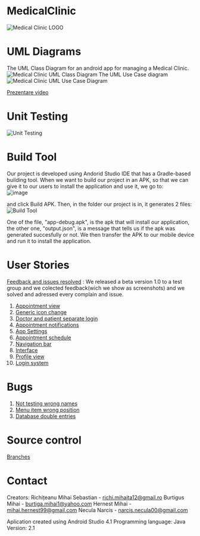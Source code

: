 # MedicalClinic

![Medical Clinic LOGO](https://user-images.githubusercontent.com/62501946/121354484-94b1da00-c937-11eb-8037-1c6a74d6ad20.png)

# UML Diagrams 
The UML Class Diagram for an android app for managing a Medical Clinic.
![Medical Clinic UML Class Diagram](https://user-images.githubusercontent.com/62501946/120067389-065e6e00-c084-11eb-8785-d5209658b5c3.png)
The UML Use Case diagram
![Medical Clinic UML Use Case Diagram](https://user-images.githubusercontent.com/61471997/121897818-6c591f80-cd2b-11eb-960f-3a0e37932b59.jpg)



[Prezentare video]()

# Unit Testing
![Unit Testing](https://user-images.githubusercontent.com/62207063/121683668-631b4900-cac6-11eb-91c9-24f48091469b.png)

# Build Tool
Our project is developed using Andorid Studio IDE that has a Gradle-based building tool. When we want to build our project in an APK, so that we can give it to our users to install the application and use it, we go to:                                
![image](https://user-images.githubusercontent.com/62207063/121685936-387ebf80-cac9-11eb-9935-e16554899cdb.png)

and click Build APK. Then, in the folder our project is in, it generates 2 files: 
![Build Tool](https://user-images.githubusercontent.com/62207063/121685149-42ec8980-cac8-11eb-938f-c16963b26d21.png)

One of the file, "app-debug.apk", is the apk that will install our application, the other one, "output.json", is a message that tells us if the apk was generated succesfully or not. We then transfer the APK to our mobile device and run it to install the application.

# User Stories
[Feedback and issues resolved](https://github.com/SebastianRichiteanu/MedicalClinic/issues) : We released a beta version 1.0 to a test group and we colected feedback(wich we show as screenshots) and we solved and adressed every complain and issue.

1. [Appointment view](https://github.com/SebastianRichiteanu/MedicalClinic/issues/15)
2. [Generic icon change](https://github.com/SebastianRichiteanu/MedicalClinic/issues/14)
3. [Doctor and patient separate login](https://github.com/SebastianRichiteanu/MedicalClinic/issues/13)
4. [Appointment notifications](https://github.com/SebastianRichiteanu/MedicalClinic/issues/11)
5. [App Settings](https://github.com/SebastianRichiteanu/MedicalClinic/issues/10)
6. [Appointment schedule](https://github.com/SebastianRichiteanu/MedicalClinic/issues/9)
7. [Navigation bar](https://github.com/SebastianRichiteanu/MedicalClinic/issues/8)
8. [Interface](https://github.com/SebastianRichiteanu/MedicalClinic/issues/7)
9. [Profile view](https://github.com/SebastianRichiteanu/MedicalClinic/issues/5)
10. [Login system](https://github.com/SebastianRichiteanu/MedicalClinic/issues/4)

# Bugs
1. [Not testing wrong names](https://github.com/SebastianRichiteanu/MedicalClinic/issues/18)
2. [Menu item wrong position](https://github.com/SebastianRichiteanu/MedicalClinic/issues/17)
3. [Database double entries](https://github.com/SebastianRichiteanu/MedicalClinic/issues/16)

# Source control
[Branches](https://github.com/SebastianRichiteanu/MedicalClinic/branches)

# Contact
Creators: Richițeanu Mihai Sebastian - richi.mihaita12@gmail.ro
	        Burtigus Mihai - burtiga.mihai1@yahoo.com
	        Hernest Mihai - mihai.hernest99@gmail.com
	        Necula Narcis - narcis.necula00@gmail.com
	     
Aplication created using Android Studio 4.1
Programming language: Java
Version: 2.1
